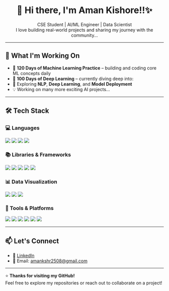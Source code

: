 <h1 align="center">👋 Hi there, I'm Aman Kishore!!✨</h1>

<p align="center">
   CSE Student |  AI/ML Engineer |  Data Scientist <br>
  I love building real-world projects and sharing my journey with the community...
</p>

---

## 🚀 What I'm Working On
- 💯 **120 Days of Machine Learning Practice** – building and coding core ML concepts daily  
- 💯 **100 Days of Deep Learning** – currently diving deep into:
- 🧠 Exploring **NLP**, **Deep Learning**, and **Model Deployment**  
- 💡 Working on many more exciting AI projects...

---

## 🛠️ Tech Stack

### 💻 Languages
<p>
  <img src="https://img.shields.io/badge/Python-3776AB?logo=python&logoColor=white&style=for-the-badge" />
  <img src="https://img.shields.io/badge/C-00599C?logo=c&logoColor=white&style=for-the-badge" />
  <img src="https://img.shields.io/badge/C++-00599C?logo=cplusplus&logoColor=white&style=for-the-badge" />
  <img src="https://img.shields.io/badge/R-276DC3?logo=r&logoColor=white&style=for-the-badge" />
</p>

### 📚 Libraries & Frameworks
<p>
  <img src="https://img.shields.io/badge/Numpy-013243?logo=numpy&logoColor=white&style=for-the-badge" />
  <img src="https://img.shields.io/badge/Pandas-150458?logo=pandas&logoColor=white&style=for-the-badge" />
  <img src="https://img.shields.io/badge/scikit--learn-F7931E?logo=scikitlearn&logoColor=white&style=for-the-badge" />
  <img src="https://img.shields.io/badge/TensorFlow-FF6F00?logo=tensorflow&logoColor=white&style=for-the-badge" />
  <img src="https://img.shields.io/badge/Keras-D00000?logo=keras&logoColor=white&style=for-the-badge" />
</p>

### 📊 Data Visualization
<p>
  <img src="https://img.shields.io/badge/Matplotlib-3C5280?logo=matplotlib&logoColor=white&style=for-the-badge" />
  <img src="https://img.shields.io/badge/Seaborn-3C5280?style=for-the-badge" />
  <img src="https://img.shields.io/badge/Plotly-3C3C3C?logo=plotly&logoColor=white&style=for-the-badge" />
</p>

### 🔧 Tools & Platforms
<p>
  <img src="https://img.shields.io/badge/Git-F05032?logo=git&logoColor=white&style=for-the-badge" />
  <img src="https://img.shields.io/badge/GitHub-181717?logo=github&logoColor=white&style=for-the-badge" />
  <img src="https://img.shields.io/badge/VSCode-007ACC?logo=visualstudiocode&logoColor=white&style=for-the-badge" />
  <img src="https://img.shields.io/badge/Jupyter-F37626?logo=jupyter&logoColor=white&style=for-the-badge" />
  <img src="https://img.shields.io/badge/Google_Colab-F9AB00?logo=googlecolab&logoColor=black&style=for-the-badge" />
  <img src="https://img.shields.io/badge/Docker-2496ED?logo=docker&logoColor=white&style=for-the-badge" />
</p>

---

## 📫 Let's Connect
- 🔗 [LinkedIn](https://www.linkedin.com/in/aman-kishore-145b47306/)
- 📧 Email: amankshr2508@gmail.com

---

⭐ **Thanks for visiting my GitHub!**  
Feel free to explore my repositories or reach out to collaborate on a project!
